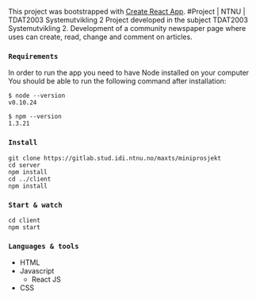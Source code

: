 This project was bootstrapped with [Create React App](https://github.com/facebook/create-react-app).
#Project | NTNU | TDAT2003 Systemutvikling 2
Project developed in the subject TDAT2003 Systemutvikling 2. Development of a community newspaper page where uses can create, read, change and comment on articles. 


### `Requirements`


In order to run the app you need to have Node installed on your computer
You should be able to run the following command after installation:

```
$ node --version
v0.10.24

$ npm --version
1.3.21
```

### `Install`
```
git clone https://gitlab.stud.idi.ntnu.no/maxts/miniprosjekt
cd server
npm install
cd ../client
npm install
```


### `Start & watch`
```
cd client
npm start
```


### `Languages & tools`
*  HTML
*  Javascript
    - React JS
*  CSS 
    

